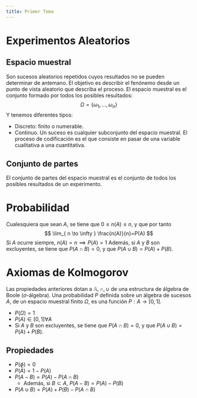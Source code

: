 ```yaml
---
title: Primer Tema
---
```

# Experimentos Aleatorios
## Espacio muestral
Son sucesos aleatorios repetidos cuyos resultados no se pueden determinar de
antemano. El objetivo es describir el fenónemo desde un punto de vista aleatorio
que describa el proceso.
El espacio muestral es el conjunto formado por todos los posibles resultados:
$$
\Omega = \{ \omega_{1},\dots ,\omega_{n} \}
$$
Y tenemos diferentes tipos:
- Discreto: finito o numerable.
- Continuo.
Un suceso es cualquier subconjunto del espacio muestral.
El proceso de codificación es el que consiste en pasar de una variable cualitativa a una cuantitativa.
## Conjunto de partes
El conjunto de partes del espacio muestral es el conjunto de todos los posibles resultados de un experimento.
# Probabilidad
Cualesquiera que sean $A$, se tiene que $0\leq n(A)\leq n$, y que por tanto
$$
\lim_{ n \to \infty } \frac{n(A)}{n}=P(A) 
$$
Si $A$ ocurre siempre, $n(A)=n \implies P(A)=1$
Además, si $A$ y $B$ son excluyentes, se tiene que $P(A \cap B) = 0$, y que $P(A \cup B) = P(A)+P(B)$.
# Axiomas de Kolmogorov
Las propiedades anteriores dotan a $\mathbb{A}, \cap, \cup$ de una estructura de álgebra de Boole ($\sigma$-álgebra).
Una probabilidad $P$ definida sobre un álgebra de sucesos $A$, de un espacio muestral finito $\Omega$, es una función $P:A\to[0,1]$.
- $P(\Omega)=1$
- $P(A) \in [0,1] \forall A$
- Si $A$ y $B$ son excluyentes, se tiene que $P(A \cap B) = 0$, y que $P(A \cup B) = P(A)+P(B)$.
## Propiedades
- $P(\phi)=0$
- $P(\bar{A})=1-P(A)$
- $P(A-B)=P(A)-P(A \cap B)$
	- Además, si $B \subset A$, $P(A-B)=P(A)-P(B)$
- $P(A \cup B)=P(A)+P(B)-P(A \cap B)$
